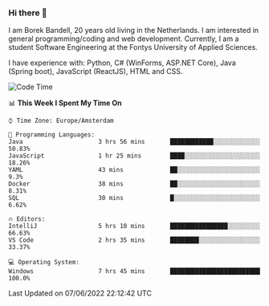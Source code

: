 ### Hi there 👋

I am Borek Bandell, 20 years old living in the Netherlands. I am interested in general programming/coding and web development. Currently, I am a student Software Engineering at the Fontys University of Applied Sciences.

I have experience with: Python, C# (WinForms, ASP.NET Core), Java (Spring boot), JavaScript (ReactJS), HTML and CSS.

<!--START_SECTION:waka-->
![Code Time](http://img.shields.io/badge/Code%20Time-0%20secs-blue)

📊 **This Week I Spent My Time On** 

```text
⌚︎ Time Zone: Europe/Amsterdam

💬 Programming Languages: 
Java                     3 hrs 56 mins       ████████████░░░░░░░░░░░░░   50.83% 
JavaScript               1 hr 25 mins        ████░░░░░░░░░░░░░░░░░░░░░   18.26% 
YAML                     43 mins             ██░░░░░░░░░░░░░░░░░░░░░░░   9.3% 
Docker                   38 mins             ██░░░░░░░░░░░░░░░░░░░░░░░   8.31% 
SQL                      30 mins             █░░░░░░░░░░░░░░░░░░░░░░░░   6.62%

🔥 Editors: 
IntelliJ                 5 hrs 10 mins       ████████████████░░░░░░░░░   66.63% 
VS Code                  2 hrs 35 mins       ████████░░░░░░░░░░░░░░░░░   33.37%

💻 Operating System: 
Windows                  7 hrs 45 mins       █████████████████████████   100.0%

```


 Last Updated on 07/06/2022 22:12:42 UTC
<!--END_SECTION:waka-->

<!--**tcBorek2002/tcBorek2002** is a ✨ _special_ ✨ repository because its `README.md` (this file) appears on your GitHub profile.

Here are some ideas to get you started:

- 🔭 I’m currently working on ...
- 🌱 I’m currently learning ...
- 👯 I’m looking to collaborate on ...
- 🤔 I’m looking for help with ...
- 💬 Ask me about ...
- 📫 How to reach me: ...
- 😄 Pronouns: ...
- ⚡ Fun fact: ...
-->
